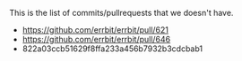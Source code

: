 This is the list of commits/pullrequests that we doesn't have.

* https://github.com/errbit/errbit/pull/621
* https://github.com/errbit/errbit/pull/646
* 822a03ccb51629f8ffa233a456b7932b3cdcbab1
